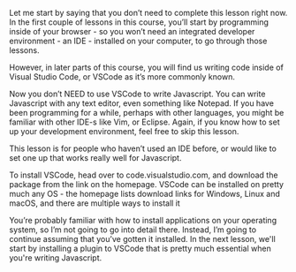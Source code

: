 Let me start by saying that you don’t need to complete this lesson right now. In the first couple of lessons in this course, you’ll start by programming inside of your browser - so you won’t need an integrated developer environment - an IDE - installed on your computer, to go through those lessons.

However, in later parts of this course, you will find us writing code inside of Visual Studio Code, or VSCode as it’s more commonly known.

Now you don’t NEED to use VSCode to write Javascript. You can write Javascript with any text editor, even something like Notepad. If you have been programming for a while, perhaps with other languages, you might be familiar with other IDE-s like Vim, or Eclipse. Again, if you know how to set up your development environment, feel free to skip this lesson.

This lesson is for people who haven’t used an IDE before, or would like to set one up that works really well for Javascript.

To install VSCode, head over to code.visualstudio.com, and download the package from the link on the homepage. VSCode can be installed on pretty much any OS - the homepage lists download links for Windows, Linux and macOS, and there are multiple ways to install it

You’re probably familiar with how to install applications on your operating system, so I’m not going to go into detail there. Instead, I’m going to continue assuming that you’ve gotten it installed. In the next lesson, we'll start by installing a plugin to VSCode that is pretty much essential when you're writing Javascript.
